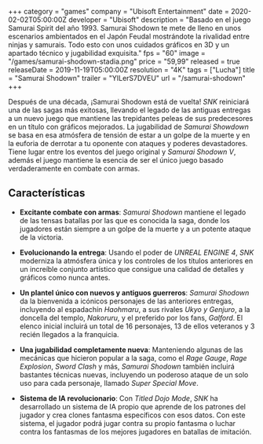 +++
category = "games"
company = "Ubisoft Entertainment"
date = 2020-02-02T05:00:00Z
developer = "Ubisoft"
description = "Basado en el juego Samurai Spirit del año 1993. Samurai Shodown te mete de lleno en unos escenarios ambientados en el Japón Feudal mostrándote la rivalidad entre ninjas y samurais. Todo esto con unos cuidados gráficos en 3D y un apartado técnico y jugabilidad exquisita."
fps = "60"
image = "/games/samurai-shodown-stadia.png"
price = "59,99"
released = true
releaseDate = 2019-11-19T05:00:00Z
resolution = "4K"
tags = ["Lucha"]
title = "Samurai Shodown"
trailer = "YILerS7DVEU"
url = "/samurai-shodown"
+++

Después de una década, ¡Samurai Shodown está de vuelta! _SNK_ reiniciará una de las sagas más exitosas, llevando el legado de las antiguas entregas a un nuevo juego que mantiene las trepidantes peleas de sus predecesores en un título con gráficos mejorados. La jugabilidad de _Samurai Showdown_ se basa en esa atmósfera de tensión de estar a un golpe de la muerte y en la euforia de derrotar a tu oponente con ataques y poderes devastadores. Tiene lugar entre los eventos del juego original y _Samurai Shodown V_, además el juego mantiene la esencia de ser el único juego basado verdaderamente en combate con armas.

## Características

* **Excitante combate con armas**: _Samurai Shodown_ mantiene el legado de las tensas batallas por las que es conocida la saga, donde los jugadores están siempre a un golpe de la muerte y a un potente ataque de la victoria.

* **Evolucionando la entrega**: Usando el poder de _UNREAL ENGINE 4_, _SNK_ moderniza la atmósfera única y los controles de los títulos anteriores en un increíble conjunto artístico que consigue una calidad de detalles y gráficos como nunca antes.

* **Un plantel único con nuevos y antiguos guerreros**: _Samurai Shodown_ da la bienvenida a icónicos personajes de las anteriores entregas, incluyendo al espadachín _Haohmaru_, a sus rivales _Ukyo y Genjuro_, a la doncella del templo, _Nakoruru_, y el preferido por los fans, _Galford_. El elenco inicial incluirá un total de 16 personajes, 13 de ellos veteranos y 3 recién llegados a la franquicia.

* **Una jugabilidad completamente nueva**: Manteniendo algunas de las mecánicas que hicieron popular a la saga, como el _Rage Gauge_, _Rage Explosion_, _Sword Clash_ y más, _Samurai Shodown_ también incluirá bastantes técnicas nuevas, incluyendo un poderoso ataque de un solo uso para cada personaje, llamado _Super Special Move_.

* **Sistema de IA revolucionario**: Con _Titled Dojo Mode_, _SNK_ ha desarrollado un sistema de IA propio que aprende de los patrones del jugador y crea clones fantasma específicos con esos datos. Con este sistema, el jugador podrá jugar contra su propio fantasma o luchar contra los fantasmas de los mejores jugadores en batallas de imitación.



